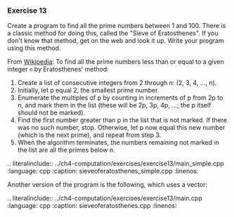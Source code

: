 ### Exercise 13

Create a program to find all the prime numbers between 1 and 100. 
There is a classic method for doing this, called the "Sieve of Eratosthenes".
If you don't know that method, get on the web and look it up. 
Write your program using this method.

From [Wikipedia](https://en.wikipedia.org/wiki/Sieve_of_Eratosthenes):
To find all the prime numbers less than or equal to a given integer `n` by Eratosthenes' method:

1. Create a list of consecutive integers from 2 through n: (2, 3, 4, ..., n).
2. Initially, let p equal 2, the smallest prime number.
3. Enumerate the multiples of p by counting in increments of p from 2p to n, and mark them in the list (these will be 2p, 3p, 4p, ...; the p itself should not be marked).
4. Find the first number greater than p in the list that is not marked. If there was no such number, stop. Otherwise, let p now equal this new number (which is the next prime), and repeat from step 3.
5. When the algorithm terminates, the numbers remaining not marked in the list are all the primes below n.


.. literalinclude:: ../ch4-computation/exercises/exercise13/main_simple.cpp
   :language: cpp
   :caption: sieveoferatosthenes_simple.cpp
   :linenos:



Another version of the program is the following, which uses a vector: 

.. literalinclude:: ../ch4-computation/exercises/exercise13/main.cpp
   :language: cpp
   :caption: sieveoferatosthenes.cpp
   :linenos:

